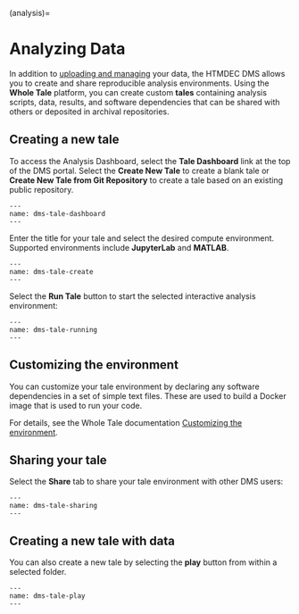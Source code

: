 (analysis)=
# Analyzing Data

In addition to [uploading and managing](manage-data) your data, the HTMDEC DMS
allows you to create and share reproducible analysis environments. Using the
**Whole Tale** platform, you can create custom **tales** containing analysis
scripts, data, results, and software dependencies that can be shared with others
or deposited in archival repositories.

## Creating a new tale

To access the Analysis Dashboard, select the **Tale Dashboard** link at the top
of the DMS portal. Select the **Create New Tale** to create a blank tale or
**Create New Tale from Git Repository** to create a tale based on an existing
public repository.

```{figure} images/imqcam-tale-create-dashboard.png
---
name: dms-tale-dashboard
---
```

Enter the title for your tale and select the desired compute environment.
Supported environments include **JupyterLab** and **MATLAB**.

```{figure} images/imqcam-tale-create.png
---
name: dms-tale-create
---
```

Select the **Run Tale** button to start the selected interactive analysis
environment:

```{figure} images/htmdec-tale-running.png
---
name: dms-tale-running
---
```

## Customizing the environment

You can customize your tale environment by declaring any software dependencies
in a set of simple text files. These are used to build a Docker image that is
used to run your code.

For details, see the Whole Tale documentation [Customizing the
environment](https://wholetale.readthedocs.io/en/stable/users_guide/customizing.html).


## Sharing your tale

Select the **Share** tab to share your tale environment with other DMS users:

```{figure} images/imqcam-tale-sharing.png
---
name: dms-tale-sharing
---
```

## Creating a new tale with data

You can also create a new tale by selecting the **play** button from within a
selected folder.

```{figure} images/-tale-play.png
---
name: dms-tale-play
---
```
